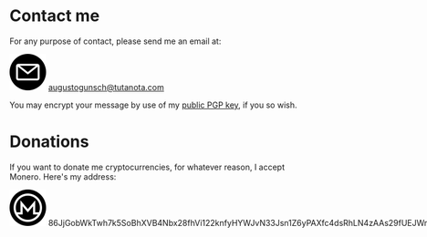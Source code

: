 # Contact me
For any purpose of contact, please send me an email at:

<nobr class="scroll"><img src="static/email.png"> augustogunsch@tutanota.com</nobr>

You may encrypt your message by use of my <a href="static/augustogunsch@tutanota.com.pub.asc">public PGP key</a>, if you so wish.

# Donations
If you want to donate me cryptocurrencies, for whatever reason, I accept Monero. Here's my address:

<nobr class="scroll"><img src="static/monero.png"> 86JjGobWkTwh7k5SoBhXVB4Nbx28fhVi122knfyHYWJvN33Jsn1Z6yPAXfc4dsRhLN4zAAs29fUEJWmAmVJxoPUgGmtpS5P</nobr>
